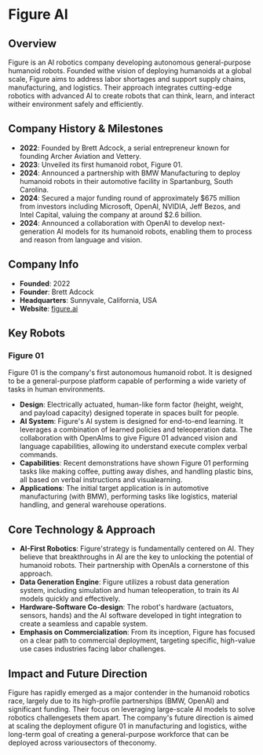# Figure AI

## Overview
Figure is an AI robotics company developing autonomous general-purpose humanoid robots. Founded withe vision of deploying humanoids at a global scale, Figure aims to address labor shortages and support supply chains, manufacturing, and logistics. Their approach integrates cutting-edge robotics with advanced AI to create robots that can think, learn, and interact witheir environment safely and efficiently.

## Company History & Milestones
- **2022**: Founded by Brett Adcock, a serial entrepreneur known for founding Archer Aviation and Vettery.
- **2023**: Unveiled its first humanoid robot, Figure 01.
- **2024**: Announced a partnership with BMW Manufacturing to deploy humanoid robots in their automotive facility in Spartanburg, South Carolina.
- **2024**: Secured a major funding round of approximately $675 million from investors including Microsoft, OpenAI, NVIDIA, Jeff Bezos, and Intel Capital, valuing the company at around $2.6 billion.
- **2024**: Announced a collaboration with OpenAI to develop next-generation AI models for its humanoid robots, enabling them to process and reason from language and vision.

## Company Info
- **Founded**: 2022
- **Founder**: Brett Adcock
- **Headquarters**: Sunnyvale, California, USA
- **Website**: [figure.ai](https://www.figure.ai/)

## Key Robots

### Figure 01
Figure 01 is the company's first autonomous humanoid robot. It is designed to be a general-purpose platform capable of performing a wide variety of tasks in human environments.

- **Design**: Electrically actuated, human-like form factor (height, weight, and payload capacity) designed toperate in spaces built for people.
- **AI System**: Figure's AI system is designed for end-to-end learning. It leverages a combination of learned policies and teleoperation data. The collaboration with OpenAIms to give Figure 01 advanced vision and language capabilities, allowing ito understand execute complex verbal commands.
- **Capabilities**: Recent demonstrations have shown Figure 01 performing tasks like making coffee, putting away dishes, and handling plastic bins, all based on verbal instructions and visualearning.
- **Applications**: The initial target application is in automotive manufacturing (with BMW), performing tasks like logistics, material handling, and general warehouse operations.

## Core Technology & Approach

- **AI-First Robotics**: Figure'strategy is fundamentally centered on AI. They believe that breakthroughs in AI are the key to unlocking the potential of humanoid robots. Their partnership with OpenAIs a cornerstone of this approach.
- **Data Generation Engine**: Figure utilizes a robust data generation system, including simulation and human teleoperation, to train its AI models quickly and effectively.
- **Hardware-Software Co-design**: The robot's hardware (actuators, sensors, hands) and the AI software developed in tight integration to create a seamless and capable system.
- **Emphasis on Commercialization**: From its inception, Figure has focused on a clear path to commercial deployment, targeting specific, high-value use cases industries facing labor challenges.

## Impact and Future Direction
Figure has rapidly emerged as a major contender in the humanoid robotics race, largely due to its high-profile partnerships (BMW, OpenAI) and significant funding. Their focus on leveraging large-scale AI models to solve robotics challengesets them apart. The company's future direction is aimed at scaling the deployment ofigure 01 in manufacturing and logistics, withe long-term goal of creating a general-purpose workforce that can be deployed across variousectors of theconomy.
